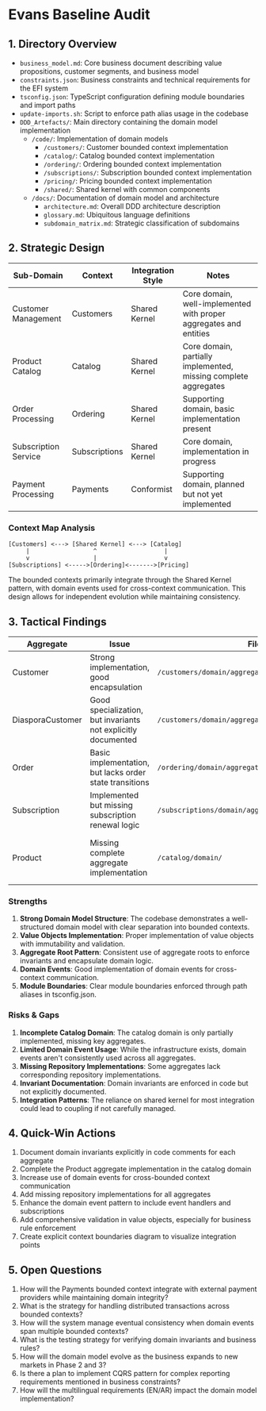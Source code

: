# Evans Baseline Audit

## 1. Directory Overview

- `business_model.md`: Core business document describing value propositions, customer segments, and business model
- `constraints.json`: Business constraints and technical requirements for the EFI system
- `tsconfig.json`: TypeScript configuration defining module boundaries and import paths
- `update-imports.sh`: Script to enforce path alias usage in the codebase
- `DDD_Artefacts/`: Main directory containing the domain model implementation
  - `/code/`: Implementation of domain models
    - `/customers/`: Customer bounded context implementation
    - `/catalog/`: Catalog bounded context implementation
    - `/ordering/`: Ordering bounded context implementation
    - `/subscriptions/`: Subscription bounded context implementation
    - `/pricing/`: Pricing bounded context implementation
    - `/shared/`: Shared kernel with common components
  - `/docs/`: Documentation of domain model and architecture
    - `architecture.md`: Overall DDD architecture description
    - `glossary.md`: Ubiquitous language definitions
    - `subdomain_matrix.md`: Strategic classification of subdomains

## 2. Strategic Design

| Sub-Domain | Context | Integration Style | Notes |
|------------|---------|-------------------|-------|
| Customer Management | Customers | Shared Kernel | Core domain, well-implemented with proper aggregates and entities |
| Product Catalog | Catalog | Shared Kernel | Core domain, partially implemented, missing complete aggregates |
| Order Processing | Ordering | Shared Kernel | Supporting domain, basic implementation present |
| Subscription Service | Subscriptions | Shared Kernel | Core domain, implementation in progress |
| Payment Processing | Payments | Conformist | Supporting domain, planned but not yet implemented |

### Context Map Analysis
```
[Customers] <---> [Shared Kernel] <---> [Catalog]
     |                  ^                   |
     v                  |                   v
[Subscriptions] <----->[Ordering]<------->[Pricing]
```

The bounded contexts primarily integrate through the Shared Kernel pattern, with domain events used for cross-context communication. This design allows for independent evolution while maintaining consistency.

## 3. Tactical Findings

| Aggregate | Issue | File | Recommendation |
|-----------|-------|------|----------------|
| Customer | Strong implementation, good encapsulation | `/customers/domain/aggregates/Customer.ts` | Consider adding domain events for customer status changes |
| DiasporaCustomer | Good specialization, but invariants not explicitly documented | `/customers/domain/aggregates/DiasporaCustomer.ts` | Add invariant documentation in comments |
| Order | Basic implementation, but lacks order state transitions | `/ordering/domain/aggregates/Order.ts` | Implement explicit state machine pattern for order lifecycle |
| Subscription | Implemented but missing subscription renewal logic | `/subscriptions/domain/aggregates/Subscription.ts` | Add explicit renewal policy and events |
| Product | Missing complete aggregate implementation | `/catalog/domain/` | Implement Product as proper aggregate with inventory management |

### Strengths

1. **Strong Domain Model Structure**: The codebase demonstrates a well-structured domain model with clear separation into bounded contexts.
2. **Value Objects Implementation**: Proper implementation of value objects with immutability and validation.
3. **Aggregate Root Pattern**: Consistent use of aggregate roots to enforce invariants and encapsulate domain logic.
4. **Domain Events**: Good implementation of domain events for cross-context communication.
5. **Module Boundaries**: Clear module boundaries enforced through path aliases in tsconfig.json.

### Risks & Gaps

1. **Incomplete Catalog Domain**: The catalog domain is only partially implemented, missing key aggregates.
2. **Limited Domain Event Usage**: While the infrastructure exists, domain events aren't consistently used across all aggregates.
3. **Missing Repository Implementations**: Some aggregates lack corresponding repository implementations.
4. **Invariant Documentation**: Domain invariants are enforced in code but not explicitly documented.
5. **Integration Patterns**: The reliance on shared kernel for most integration could lead to coupling if not carefully managed.

## 4. Quick-Win Actions

1. Document domain invariants explicitly in code comments for each aggregate
2. Complete the Product aggregate implementation in the catalog domain
3. Increase use of domain events for cross-bounded context communication
4. Add missing repository implementations for all aggregates
5. Enhance the domain event pattern to include event handlers and subscriptions
6. Add comprehensive validation in value objects, especially for business rule enforcement
7. Create explicit context boundaries diagram to visualize integration points

## 5. Open Questions

1. How will the Payments bounded context integrate with external payment providers while maintaining domain integrity?
2. What is the strategy for handling distributed transactions across bounded contexts?
3. How will the system manage eventual consistency when domain events span multiple bounded contexts?
4. What is the testing strategy for verifying domain invariants and business rules?
5. How will the domain model evolve as the business expands to new markets in Phase 2 and 3?
6. Is there a plan to implement CQRS pattern for complex reporting requirements mentioned in business constraints?
7. How will the multilingual requirements (EN/AR) impact the domain model implementation?
